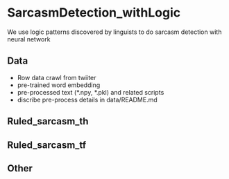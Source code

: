 # SarcasmDetection_withLogic
We use logic patterns discovered by linguists to do sarcasm detection with neural network

## Data
- Row data crawl from twiiter
- pre-trained word embedding
- pre-processed text (*.npy, *.pkl) and  related scripts
- discribe pre-process details in data/README.md

## Ruled_sarcasm_th

## Ruled_sarcasm_tf

## Other

